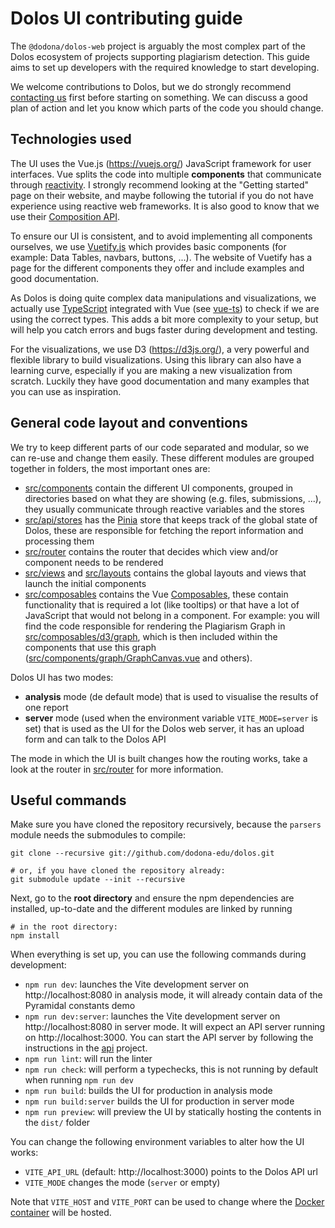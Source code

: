 
# Dolos UI contributing guide

The `@dodona/dolos-web` project is arguably the most complex part of the Dolos ecosystem of projects supporting plagiarism detection.
This guide aims to set up developers with the required knowledge to start developing.

We welcome contributions to Dolos, but we do strongly recommend [contacting us](https://dolos.ugent.be/about/contact.html) first before starting on something.
We can discuss a good plan of action and let you know which parts of the code you should change.


## Technologies used


The UI uses the Vue.js (https://vuejs.org/) JavaScript framework for user interfaces.
Vue splits the code into multiple **components** that communicate through [reactivity](https://vuejs.org/guide/essentials/reactivity-fundamentals.html).
I strongly recommend looking at the "Getting started" page on their website, and maybe following the tutorial if you do not have experience using reactive web frameworks.
It is also good to know that we use their [Composition API](https://vuejs.org/guide/introduction.html#api-styles).

To ensure our UI is consistent, and to avoid implementing all components ourselves, we use [Vuetify.js](https://vuetifyjs.com/) which provides basic components (for example: Data Tables, navbars, buttons, ...).
The website of Vuetify has a page for the different components they offer and include examples and good documentation.

As Dolos is doing quite complex data manipulations and visualizations, we actually use [TypeScript](https://www.typescriptlang.org/) integrated with Vue (see [vue-ts](https://vuejs.org/guide/typescript/overview)) to check if we are using the correct types.
This adds a bit more complexity to your setup, but will help you catch errors and bugs faster during development and testing.

For the visualizations, we use D3 (https://d3js.org/), a very powerful and flexible library to build visualizations.
Using this library can also have a learning curve, especially if you are making a new visualization from scratch.
Luckily they have good documentation and many examples that you can use as inspiration.


## General code layout and conventions

We try to keep different parts of our code separated and modular, so we can re-use and change them easily.
These different modules are grouped together in folders, the most important ones are:

- [src/components](https://github.com/dodona-edu/dolos/blob/main/web/src/components/) contain the different UI components, grouped in directories based on what they are showing (e.g. files, submissions, ...), they usually communicate through reactive variables and the stores
- [src/api/stores](https://github.com/dodona-edu/dolos/blob/main/web/src/api/stores) has the [Pinia](https://pinia.vuejs.org/) store that keeps track of the global state of Dolos, these are responsible for fetching the report information and processing them
- [src/router](https://github.com/dodona-edu/dolos/blob/main/web/src/router/) contains the router that decides which view and/or component needs to be rendered
- [src/views](https://github.com/dodona-edu/dolos/blob/main/web/src/views/) and [src/layouts](https://github.com/dodona-edu/dolos/blob/main/web/src/layouts/)  contains the global layouts and views that launch the initial components
- [src/composables](https://github.com/dodona-edu/dolos/blob/main/web/src/composables/) contains the Vue [Composables](https://vuejs.org/guide/reusability/composables.html), these contain functionality that is required a lot (like tooltips) or that have a lot of JavaScript that would not belong in a component. For example: you will find the code responsible for rendering the Plagiarism Graph in [src/composables/d3/graph](https://github.com/dodona-edu/dolos/tree/main/web/src/composables/d3), which is then included within the components that use this graph ([src/components/graph/GraphCanvas.vue](https://github.com/dodona-edu/dolos/blob/main/web/src/components/graph/GraphCanvas.vue) and others).

Dolos UI has two modes:
- **analysis** mode (de default mode) that is used to visualise the results of one report
- **server** mode (used when the environment variable `VITE_MODE=server` is set) that is used as the UI for the Dolos web server, it has an upload form and can talk to the Dolos API

The mode in which the UI is built changes how the routing works, take a look at the router in [src/router](https://github.com/dodona-edu/dolos/blob/main/web/src/router/) for more information.

## Useful commands

Make sure you have cloned the repository recursively, because the `parsers` module needs the submodules to compile:

```shell
git clone --recursive git://github.com/dodona-edu/dolos.git

# or, if you have cloned the repository already:
git submodule update --init --recursive
```

Next, go to the **root directory** and ensure the npm dependencies are installed, up-to-date and the different modules are linked by running
```shell
# in the root directory:
npm install
```

When everything is set up, you can use the following commands during development:
- `npm run dev`: launches the Vite development server on http://localhost:8080 in analysis mode, it will already contain data of the Pyramidal constants demo
- `npm run dev:server`: launches the Vite development server on http://localhost:8080 in server mode. It will expect an API server running on http://localhost:3000. You can start the API server by following the instructions in the [api](../api) project.
- `npm run lint`: will run the linter
- `npm run check`: will perform a typechecks, this is not running by default when running `npm run dev`
- `npm run build`: builds the UI for production in analysis mode
- `npm run build:server` builds the UI for production in server mode
- `npm run preview`: will preview the UI by statically hosting the contents in the `dist/` folder

You can change the following environment variables to alter how the UI works:
- `VITE_API_URL` (default: http://localhost:3000) points to the Dolos API url
- `VITE_MODE` changes the mode (`server` or empty)

Note that `VITE_HOST` and `VITE_PORT` can be used to change where the [Docker container](./Dockerfile) will be hosted.
